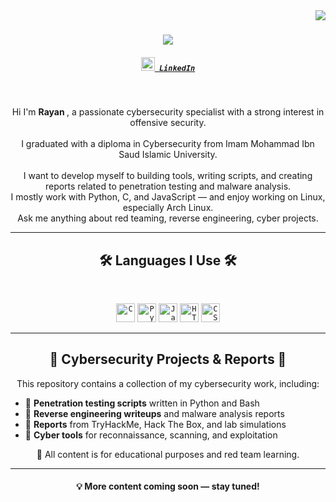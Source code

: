 <img align="right" src="https://visitor-badge.laobi.icu/badge?page_id=Root-X4.Root-X4">

<h1 align="center">
  <a href="https://git.io/typing-svg">
    <img src="https://readme-typing-svg.herokuapp.com/?lines=Hello,+I'm+Rayan+Shahrani!;Cybersecurity+is+my+world.;Red+Teaming+enthusiast+🕵‍♂;&center=true&size=30">
  </a>
</h1>

<h5 align="center">
  <code><a href="https://www.linkedin.com/in/rayyan-n-al-shahrani-72704b292" title="LinkedIn Profile"><img width="22" src="https://cdn-icons-png.flaticon.com/512/174/174857.png"> LinkedIn</a></code>
</h5>

<br>

<p align="center">
  Hi I'm <b>Rayan </b>, a passionate cybersecurity specialist with a strong interest in offensive security.
  <br><br>
   I graduated with a diploma in Cybersecurity from Imam Mohammad Ibn Saud Islamic University.  
  <br>
  <br>
   I want to develop myself to building tools, writing scripts, and creating reports related to penetration testing and malware analysis.
  <br>
   I mostly work with Python, C, and JavaScript — and enjoy working on Linux, especially Arch Linux.
  <br>
   Ask me anything about red teaming, reverse engineering, cyber projects.
  <br>
</p>

<hr>

<h2 align="center">🛠 Languages I Use 🛠</h2>
<br>
<p align="center">
  <code><img title="C" height="30" src="https://cdn.jsdelivr.net/gh/devicons/devicon/icons/c/c-original.svg"></code>
  <code><img title="Python" height="30" src="https://cdn.jsdelivr.net/gh/devicons/devicon/icons/python/python-original.svg"></code>
  <code><img title="JavaScript" height="30" src="https://cdn.jsdelivr.net/gh/devicons/devicon/icons/javascript/javascript-original.svg"></code>
  <code><img title="HTML" height="30" src="https://cdn.jsdelivr.net/gh/devicons/devicon/icons/html5/html5-original.svg"></code>
  <code><img title="CSS" height="30" src="https://cdn.jsdelivr.net/gh/devicons/devicon/icons/css3/css3-original.svg"></code>
</p>

<hr>

<h2 align="center">📂 Cybersecurity Projects & Reports 📂</h2>
<p align="center">
  This repository contains a collection of my cybersecurity work, including:
</p>

<ul>
  <li>🔸 <strong>Penetration testing scripts</strong> written in Python and Bash</li>
  <li>🔸 <strong>Reverse engineering writeups</strong> and malware analysis reports</li>
  <li>🔸 <strong>Reports</strong> from TryHackMe, Hack The Box, and lab simulations</li>
  <li>🔸 <strong>Cyber tools</strong> for reconnaissance, scanning, and exploitation</li>
</ul>

<p align="center">
  🔐 All content is for educational purposes and red team learning.
</p>

<hr>

<h4 align="center">
  💡 More content coming soon — stay tuned!
</h4>
